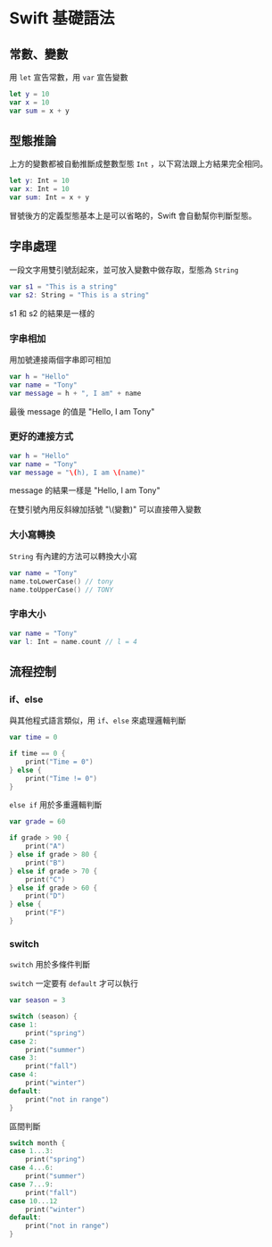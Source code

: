 # Swift 基礎語法

## 常數、變數

用 `let` 宣告常數，用 `var` 宣告變數

```swift
let y = 10
var x = 10
var sum = x + y
```

## 型態推論

上方的變數都被自動推斷成整數型態 `Int` ，以下寫法跟上方結果完全相同。

```swift
let y: Int = 10
var x: Int = 10
var sum: Int = x + y
```

冒號後方的定義型態基本上是可以省略的，Swift 會自動幫你判斷型態。

## 字串處理

一段文字用雙引號刮起來，並可放入變數中做存取，型態為 `String`

```swift
var s1 = "This is a string"
var s2: String = "This is a string"
```

s1 和 s2 的結果是一樣的

### 字串相加

用加號連接兩個字串即可相加

```swift
var h = "Hello"
var name = "Tony"
var message = h + ", I am" + name
```

最後 message 的值是 "Hello, I am Tony"

### 更好的連接方式

```swift
var h = "Hello"
var name = "Tony"
var message = "\(h), I am \(name)"
```

message 的結果一樣是 "Hello, I am Tony"

在雙引號內用反斜線加括號 "\\(變數)" 可以直接帶入變數

### 大小寫轉換

`String` 有內建的方法可以轉換大小寫

```swift
var name = "Tony"
name.toLowerCase() // tony
name.toUpperCase() // TONY
```

### 字串大小

```swift
var name = "Tony"
var l: Int = name.count // l = 4
```

## 流程控制

### if、else

與其他程式語言類似，用 `if`、`else` 來處理邏輯判斷

```swift
var time = 0

if time == 0 {
    print("Time = 0")
} else {
    print("Time != 0")
}
```

`else if` 用於多重邏輯判斷

```swift
var grade = 60

if grade > 90 {
    print("A")
} else if grade > 80 {
    print("B")
} else if grade > 70 {
    print("C")
} else if grade > 60 {
    print("D")
} else {
    print("F")
}
```

### switch

`switch` 用於多條件判斷

`switch` 一定要有 `default` 才可以執行

```swift
var season = 3

switch (season) {
case 1:
    print("spring")
case 2:
    print("summer")
case 3:
    print("fall")
case 4:
    print("winter")
default:
    print("not in range")
}
```

區間判斷

```swift
switch month {
case 1...3:
    print("spring")
case 4...6:
    print("summer")
case 7...9:
    print("fall")
case 10...12 
    print("winter")
default:
    print("not in range")
}
```
